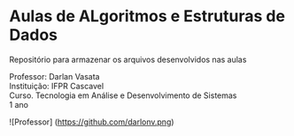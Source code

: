 # Aulas de ALgoritmos e Estruturas de Dados  

Repositório para armazenar os arquivos desenvolvidos nas aulas  

Professor: Darlan Vasata  
Instituição: IFPR Cascavel  
Curso. Tecnologia em Análise e Desenvolvimento de Sistemas  
1 ano  


![Professor] (https://github.com/darlonv.png)
